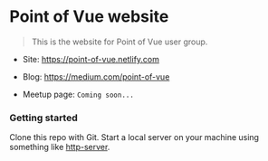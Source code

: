 Point of Vue website
===

> This is the website for Point of Vue user group.

- Site: https://point-of-vue.netlify.com

- Blog: https://medium.com/point-of-vue

- Meetup page: `Coming soon...`

### Getting started

Clone this repo with Git. Start a local server on your machine using something like [http-server](https://github.com/indexzero/http-server).